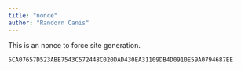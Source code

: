```yaml
---
title: "nonce"
author: "Randorn Canis"
---
```


This is an nonce to force site generation.

```
5CA07657D523ABE7543C572448C020DAD430EA31109DB4D0910E59A0794687EE
```

